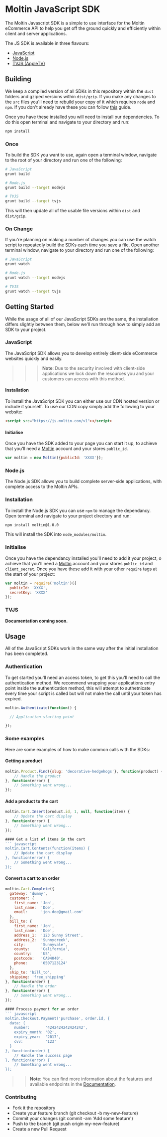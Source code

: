 # Moltin JavaScript SDK

The Moltin Javascript SDK is a simple to use interface for the Moltin eCommerce API to help you get off the ground quickly and efficiently within client and server applications.

The JS SDK is available in three flavours:
* [JavaScript](#js)
* [Node.js](#nodejs)
* [TVJS (AppleTV)](#tvjs)

## Building
We keep a compiled version of all SDKs in this repository within the `dist` folders and gziped versions within `dist/gzip`. If you make any changes to the `src` files you'll need to rebuild your copy of it which requires `node` and `npm`. If you don't already have these you can follow [this](https://docs.npmjs.com/getting-started/installing-node) guide.

Once you have these installed you will need to install our dependencies. To do this open terminal and navigate to your directory and run:
``` bash
npm install
```

### Once
To build the SDK you want to use, again open a terminal window, navigate to the root of your directory and run one of the following:
``` bash
# JavaScript
grunt build

# Node.js
grunt build --target nodejs

# TVJS
grunt build --target tvjs
```

This will then update all of the usable file versions within `dist` and `dist/gzip`.

### On Change
If you're planning on making a number of changes you can use the watch script to repeatedly build the SDKs each time you save a file. Open another terminal window, navigate to your directory and run one of the following:
``` bash
# JavaScript
grunt watch

# Node.js
grunt watch --target nodejs

# TVJS
grunt watch --target tvjs
```

## Getting Started
While the usage of all of our JavaScript SDKs are the same, the installation differs slightly between them, below we'll run through how to simply add an SDK to your project.

### JavaScript
The JavaScript SDK allows you to develop entirely client-side eCommerce websites quickly and easily.

>>> **Note**: Due to the security involved with client-side applications we lock down the resources you and your customers can access with this method.

#### Installation
To install the JavaScript SDK you can either use our CDN hosted version or include it yourself. To use our CDN copy simply add the following to your website:

``` html
<script src="https://js.moltin.com/v1"></script>
```

#### Initialise
Once you have the SDK added to your page you can start it up, to achieve that you'll need a [Moltin](https://moltin.com#signup) account and your stores `public_id`.

``` javascript
var moltin = new Moltin({publicId: 'XXXX'});
```

### Node.js
The Node.js SDK allows you to build complete server-side applications, with complete access to the Moltin APIs.

### Installation
To install the Node.js SDK you can use `npm` to manage the dependancy. Open terminal and navigate to your project directory and run:

``` bash
npm install moltin@1.0.0
```

This will install the SDK into `node_modules/moltin`.

### Initialise
Once you have the dependancy installed you'll need to add it your project, o achieve that you'll need a [Moltin](https://moltin.com#signup) account and your stores `public_id` and `client_secret`. Once you have these add it with your other `require` tags at the start of your project:

``` javascript
var moltin = require('moltin')({
  publicId: 'XXXX',
  secretKey: 'XXXX'
});
```

### TVJS
**Documentation coming soon.**

## Usage
All of the JavaScript SDKs work in the same way after the initial installation has been completed.

### Authentication
To get started you'll need an access token, to get this you'll need to call the authentication method. We recommend wrapping your applications entry point inside the authentication method, this will attempt to authetnicate every time your script is called but will not make the call until your token has expired.

``` javascript
moltin.Authenticate(function() {

  // Application starting point

});
```

### Some examples
Here are some examples of how to make common calls with the SDKs:

#### Getting a product
``` javascript
moltin.Product.Find({slug: 'decorative-hedgehogs'}, function(product) {
    // Handle the product
}, function(error) {
    // Something went wrong...
});
```

#### Add a product to the cart
``` javascript
moltin.Cart.Insert(product.id, 1, null, function(item) {
    // Update the cart display
}, function(error) {
    // Something went wrong...
});

#### Get a list of items in the cart
``` javascript
moltin.Cart.Contents(function(items) {
    // Update the cart display
}, function(error) {
    // Something went wrong...
});
```

#### Convert a cart to an order
``` javascript
moltin.Cart.Complete({
  gateway: 'dummy',
  customer: {
    first_name: 'Jon',
    last_name:  'Doe',
    email:      'jon.doe@gmail.com'
  },
  bill_to: {
    first_name: 'Jon',
    last_name:  'Doe',
    address_1:  '123 Sunny Street',
    address_2:  'Sunnycreek',
    city:       'Sunnyvale',
    county:     'California',
    country:    'US',
    postcode:   'CA94040',
    phone:      '6507123124'
  },
  ship_to: 'bill_to',
  shipping: 'free_shipping'
}, function(order) {
    // Handle the order
}, function(error) {
    // Something went wrong...
});

#### Process payment for an order
``` javascript
moltin.Checkout.Payment('purchase', order.id, {
  data: {
    number:       '4242424242424242',
    expiry_month: '02',
    expiry_year:  '2017',
    cvv:          '123'
  }
}, function(order) {
    // Handle the success page
}, function(error) {
    // Something went wrong...
});
```

>> **Note**: You can find more information about the features and available endpoints in the [Documentation](https://moltin.github.io/documentation).

### Contributing
 - Fork it the repository
 - Create your feature branch (git checkout -b my-new-feature)
 - Commit your changes (git commit -am 'Add some feature')
 - Push to the branch (git push origin my-new-feature)
 - Create a new Pull Request
